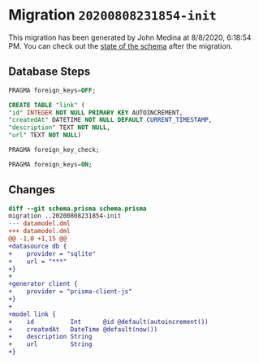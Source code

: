 # Migration `20200808231854-init`

This migration has been generated by John Medina at 8/8/2020, 6:18:54 PM.
You can check out the [state of the schema](./schema.prisma) after the migration.

## Database Steps

```sql
PRAGMA foreign_keys=OFF;

CREATE TABLE "link" (
"id" INTEGER NOT NULL PRIMARY KEY AUTOINCREMENT,
"createdAt" DATETIME NOT NULL DEFAULT CURRENT_TIMESTAMP,
"description" TEXT NOT NULL,
"url" TEXT NOT NULL)

PRAGMA foreign_key_check;

PRAGMA foreign_keys=ON;
```

## Changes

```diff
diff --git schema.prisma schema.prisma
migration ..20200808231854-init
--- datamodel.dml
+++ datamodel.dml
@@ -1,0 +1,15 @@
+datasource db {
+    provider = "sqlite"
+    url = "***"
+}
+
+generator client {
+    provider = "prisma-client-js"
+}
+
+model link {
+    id          Int      @id @default(autoincrement())
+    createdAt   DateTime @default(now())
+    description String
+    url         String
+}
```


